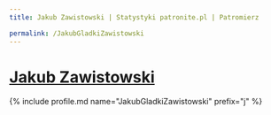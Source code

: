 ```yaml
---
title: Jakub Zawistowski | Statystyki patronite.pl | Patromierz

permalink: /JakubGladkiZawistowski
---
```


# [Jakub Zawistowski](https://patronite.pl/JakubGladkiZawistowski)

{% include profile.md name="JakubGladkiZawistowski" prefix="j" %}
